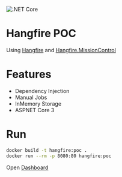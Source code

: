 ![.NET Core](https://github.com/alefcarlos/hangfire-manual-jobs/workflows/.NET%20Core/badge.svg)

Hangfire POC
=======

Using [Hangfire](https://github.com/HangfireIO/Hangfire#hangfire-) and [Hangfire.MissionControl ](https://github.com/ahydrax/Hangfire.MissionControl)

# Features 

- Dependency Injection
- Manual Jobs
- InMemory Storage
- ASPNET Core 3

# Run

```bash
docker build -t hangfire:poc .
docker run --rm -p 8080:80 hangfire:poc
```

Open [Dashboard](http://localhost:8080/hangfire)
